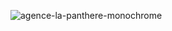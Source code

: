![agence-la-panthere-monochrome](https://user-images.githubusercontent.com/92583129/193868170-852d58d4-57d7-4292-a4ca-394b907635e8.png)
